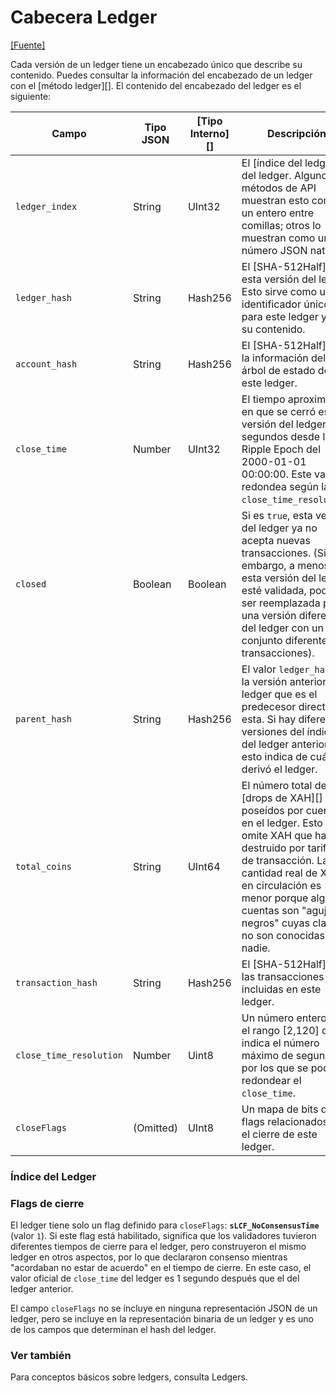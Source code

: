 # Cabecera Ledger

[\[Fuente\]](https://github.com/ripple/rippled/blob/master/src/ripple/ledger/ReadView.h#L71)

Cada versión de un ledger tiene un encabezado único que describe su contenido. Puedes consultar la información del encabezado de un ledger con el \[método ledger]\[]. El contenido del encabezado del ledger es el siguiente:

| Campo                   | Tipo JSON | \[Tipo Interno]\[] | Descripción                                                                                                                                                                                                                                                      |
| ----------------------- | --------- | ------------------- | ---------------------------------------------------------------------------------------------------------------------------------------------------------------------------------------------------------------------------------------------------------------- |
| `ledger_index`          | String    | UInt32              | El \[índice del ledger]\[] del ledger. Algunos métodos de API muestran esto como un entero entre comillas; otros lo muestran como un número JSON nativo.                                                                                                                    |
| `ledger_hash`           | String    | Hash256             | El \[SHA-512Half]\[] de esta versión del ledger. Esto sirve como un identificador único para este ledger y todo su contenido.                                                                                                                                           |
| `account_hash`          | String    | Hash256             | El \[SHA-512Half]\[] de la información del árbol de estado de este ledger.                                                                                                                                                                                                   |
| `close_time`            | Number    | UInt32              | El tiempo aproximado en que se cerró esta versión del ledger, en segundos desde la Ripple Epoch del 2000-01-01 00:00:00. Este valor se redondea según la `close_time_resolution`.                                                                             |
| `closed`                | Boolean   | Boolean             | Si es `true`, esta versión del ledger ya no acepta nuevas transacciones. (Sin embargo, a menos que esta versión del ledger esté validada, podría ser reemplazada por una versión diferente del ledger con un conjunto diferente de transacciones).                                             |
| `parent_hash`           | String    | Hash256             | El valor `ledger_hash` de la versión anterior del ledger que es el predecesor directo de esta. Si hay diferentes versiones del índice del ledger anterior, esto indica de cuál se derivó el ledger.                                           |
| `total_coins`           | String    | UInt64              | El número total de \[drops de XAH]\[] poseídos por cuentas en el ledger. Esto omite XAH que ha sido destruido por tarifas de transacción. La cantidad real de XAH en circulación es menor porque algunas cuentas son "agujeros negros" cuyas claves no son conocidas por nadie. |
| `transaction_hash`      | String    | Hash256             | El \[SHA-512Half]\[] de las transacciones incluidas en este ledger.                                                                                                                                                                                               |
| `close_time_resolution` | Number    | Uint8               | Un número entero en el rango \[2,120] que indica el número máximo de segundos por los que se podría redondear el `close_time`.                                                                                                                                            |
| `closeFlags`            | (Omitted) | UInt8               | Un mapa de bits de flags relacionados con el cierre de este ledger.                                                                                                                                                                                                       |

### Índice del Ledger

### Flags de cierre

El ledger tiene solo un flag definido para `closeFlags`: **`sLCF_NoConsensusTime`** (valor `1`). Si este flag está habilitado, significa que los validadores tuvieron diferentes tiempos de cierre para el ledger, pero construyeron el mismo ledger en otros aspectos, por lo que declararon consenso mientras "acordaban no estar de acuerdo" en el tiempo de cierre. En este caso, el valor oficial de `close_time` del ledger es 1 segundo después que el del ledger anterior.

El campo `closeFlags` no se incluye en ninguna representación JSON de un ledger, pero se incluye en la representación binaria de un ledger y es uno de los campos que determinan el hash del ledger.

### Ver también

Para conceptos básicos sobre ledgers, consulta Ledgers.

